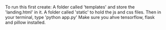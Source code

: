 To run this first create:
A folder called 'templates' and store the 'landing.html' in it.
A folder called 'static' to hold the js and css files.
Then in your terminal, type 'python app.py'
Make sure you ahve tensorflow, flask and pillow installed.
